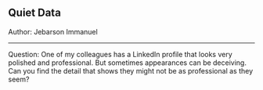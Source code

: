 ## Quiet Data

Author: Jebarson Immanuel

---

Question:
One of my colleagues has a LinkedIn profile that looks very polished and professional. But sometimes appearances can be deceiving. Can you find the detail that shows they might not be as professional as they seem?
